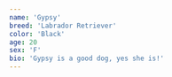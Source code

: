 ```yaml
---
name: 'Gypsy'
breed: 'Labrador Retriever'
color: 'Black'
age: 20
sex: 'F'
bio: 'Gypsy is a good dog, yes she is!'
---
```

